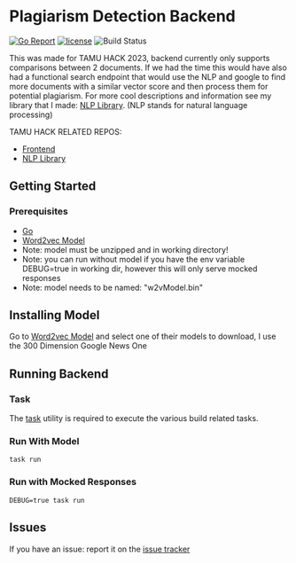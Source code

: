 # Plagiarism Detection Backend

[![Go Report](https://goreportcard.com/badge/github.com/rekram1-node/plagiarism-detection-backend)](https://goreportcard.com/report/github.com/rekram1-node/plagiarism-detection-backend) [![license](http://img.shields.io/badge/license-MIT-red.svg?style=flat)](https://github.com/rekram1-node/plagiarism-detection-backend/blob/main/LICENSE) ![Build Status](https://github.com/rekram1-node/plagiarism-detection-backend/actions/workflows/main.yml/badge.svg)


This was made for TAMU HACK 2023, backend currently only supports comparisons between 2 documents. If we had the time this would have also had a functional search endpoint that would use the NLP and google to find more documents with a similar vector score and then process them for potential plagiarism. For more cool descriptions and information see my library that I made: [NLP Library](https://github.com/rekram1-node/text-processor). (NLP stands for natural language processing)

TAMU HACK RELATED REPOS:
- [Frontend](https://github.com/rekram1-node/plagiarism-detection-frontend)
- [NLP Library](https://github.com/rekram1-node/text-processor)


## Getting Started

### Prerequisites
- [Go](https://go.dev/)
- [Word2vec Model](https://developer.syn.co.in/tutorial/bot/oscova/pretrained-vectors.html) 
- Note: model must be unzipped and in working directory!
- Note: you can run without model if you have the env variable DEBUG=true in working dir, however this will only serve mocked responses
- Note: model needs to be named: "w2vModel.bin"

## Installing Model

Go to [Word2vec Model](https://developer.syn.co.in/tutorial/bot/oscova/pretrained-vectors.html) and select one of their models to download, I use the 300 Dimension Google News One

## Running Backend

### Task

The [task](https://taskfile.dev/installation/) utility is required to
execute the various build related tasks.

### Run With Model
```shell
task run
```

### Run with Mocked Responses
```shell
DEBUG=true task run
```

## Issues

If you have an issue: report it on the [issue tracker](https://github.com/rekram1-node/plagiarism-detection-backend/issues)
